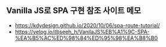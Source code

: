 ## Vanilla JS로 SPA 구현 참조 사이트 메모

- https://kdydesign.github.io/2020/10/06/spa-route-tutorial/
- https://velog.io/@seeh_h/VanilaJS%EB%A1%9C-SPA-%EA%B5%AC%ED%98%84%ED%95%98%EA%B8%B0